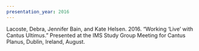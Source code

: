 ```yaml
---
presentation_year: 2016
---
```

Lacoste, Debra, Jennifer Bain, and Kate Helsen. 2016. “Working ‘Live’ with Cantus Ultimus.” Presented at the IMS Study Group Meeting for Cantus Planus, Dublin, Ireland, August.
